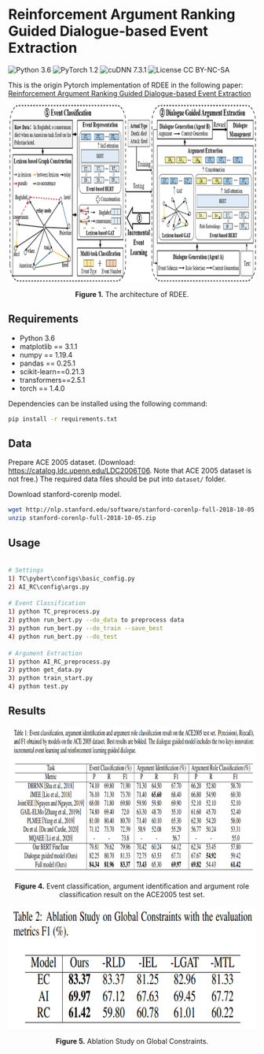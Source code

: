 # Reinforcement Argument Ranking Guided Dialogue-based Event Extraction
![Python 3.6](https://img.shields.io/badge/python-3.6-green.svg?style=plastic)
![PyTorch 1.2](https://img.shields.io/badge/PyTorch%20-%23EE4C2C.svg?style=plastic)
![cuDNN 7.3.1](https://img.shields.io/badge/cudnn-7.3.1-green.svg?style=plastic)
![License CC BY-NC-SA](https://img.shields.io/badge/license-CC_BY--NC--SA--green.svg?style=plastic)

This is the origin Pytorch implementation of RDEE in the following paper: 
[Reinforcement Argument Ranking Guided Dialogue-based Event Extraction]()

<p align="center">
<img src=".\img\Framework.png" height = "360" alt="" align=center />
<br><br>
<b>Figure 1.</b> The architecture of RDEE.
</p>


## Requirements

- Python 3.6
- matplotlib == 3.1.1
- numpy == 1.19.4
- pandas == 0.25.1
- scikit-learn==0.21.3
- transformers==2.5.1
- torch == 1.4.0


Dependencies can be installed using the following command:
```bash
pip install -r requirements.txt
```

## Data
Prepare ACE 2005 dataset.
(Download: https://catalog.ldc.upenn.edu/LDC2006T06. Note that ACE 2005 dataset is not free.)
The required data files should be put into `dataset/` folder.

Download stanford-corenlp model.
```bash
wget http://nlp.stanford.edu/software/stanford-corenlp-full-2018-10-05.zip
unzip stanford-corenlp-full-2018-10-05.zip
```



## Usage

```bash

# Settings
1) TC\pybert\configs\basic_config.py
2) AI_RC\config\args.py

# Event Classification
1) python TC_preprocess.py
2) python run_bert.py --do_data to preprocess data
3) python run_bert.py --do_train --save_best
4) python run_bert.py --do_test

# Argument Extraction
1) python AI_RC_preprocess.py
2) python get_data.py
3) python train_start.py
4) python test.py

```

## Results

<p align="center">
<img src="./img/result.png" height = "300" alt="" align=center />
<br><br>
<b>Figure 4.</b> Event classification, argument identification and argument role classification result on the ACE2005 test set.
</p>

<p align="center">
<img src="./img/result_ablation.png" height = "250" alt="" align=center />
<br><br>
<b>Figure 5.</b> Ablation Study on Global Constraints.
</p>



